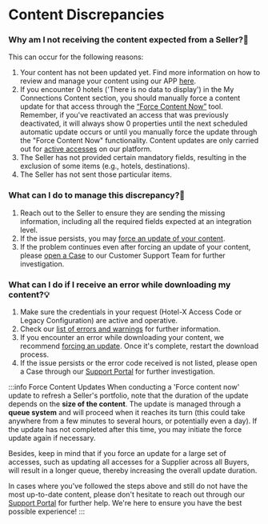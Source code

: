 ﻿---
sidebar_position: 2
---

# Content Discrepancies

### Why am I not receiving the content expected from a Seller?🔎
This can occur for the following reasons:

1. Your content has not been updated yet. Find more information on how to review and manage your content using our APP [here](/kb/connections/connections-content/how-to-check-my-connections-content.md).
2. If you encounter 0 hotels ('There is no data to display') in the My Connections Content section, you should manually force a content update for that access through the [“Force Content Now”](/kb/connections/connections-content/how-to-check-my-connections-content#how-can-i-use-the-force-update-now-functionality) tool. Remember, if you've reactivated an access that was previously deactivated, it will always show 0 properties until the next scheduled automatic update occurs or until you manually force the update through the "Force Content Now" functionality. Content updates are only carried out for [active accesses](/kb/connections/my-connections/#what-can-i-find-in-my-connections) on our platform.
3. The Seller has not provided certain mandatory fields, resulting in the exclusion of some items (e.g., hotels, destinations).
4. The Seller has not sent those particular items.

### What can I do to manage this discrepancy?🚀
1. Reach out to the Seller to ensure they are sending the missing information, including all the required fields expected at an integration level.
2. If the issue persists, you may [force an update of your content](/kb/connections/connections-content/how-to-check-my-connections-content#how-can-i-use-the-force-update-now-functionality).
3. If the problem continues even after forcing an update of your content, please [open a Case](/kb/tickets/guidelines-for-submitting-a-ticket-to-our-support-team.md) to our Customer Support Team for further investigation.

### What can I do if I receive an error while downloading my content?💡
1. Make sure the credentials in your request (Hotel-X Access Code or Legacy Configuration) are active and operative.
2. Check our [list of errors and warnings](/kb/our-products/are-you-a-buyer/our-methods/lists-of-errors-and-warnings/overview) for further information. 
3. If you encounter an error while downloading your content, we recommend [forcing an update](/kb/connections/connections-content/how-to-check-my-connections-content#how-can-i-use-the-force-update-now-functionality). Once it's complete, restart the download process.
4. If the issue persists or the error code received is not listed, please open a Case through our [Support Portal](/kb/tickets/guidelines-for-submitting-a-ticket-to-our-support-team.md) for further investigation.

:::info Force Content Updates
When conducting a 'Force content now' update to refresh a Seller's portfolio, note that the duration of the update depends on the **size of the content**. The update is managed through a **queue system** and will proceed when it reaches its turn (this could take anywhere from a few minutes to several hours, or potentially even a day). If the update has not completed after this time, you may initiate the force update again if necessary.

Besides, keep in mind that if you force an update for a large set of accesses, such as updating all accesses for a Supplier across all Buyers, will result in a longer queue, thereby increasing the overall update duration.

In cases where you've followed the steps above and still do not have the most up-to-date content, please don't hesitate to reach out through our [Support Portal](/kb/tickets/guidelines-for-submitting-a-ticket-to-our-support-team) for further help. We're here to ensure you have the best possible experience!
:::